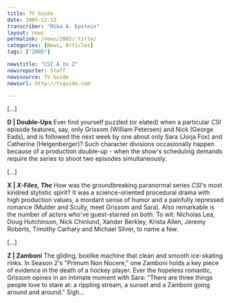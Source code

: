 ```yaml
---
title: TV Guide
date: 2005-12-12
transcriber: "Mika A. Epstein"
layout: news
permalink: /news/2005/:title/
categories: [News, Articles]
tags: ["2005"]

newstitle: "CSI A to Z"
newsreporter: Staff
newssource: TV Guide
newsurl: http://tvguide.com

---
```

[...]

**D | Double-Ups** Ever find yourself puzzled (or elated) when a particular *CSI* episode features, say, only Grissom (William Petersen) and Nick (George Eads), and is followed the next week by one about only Sara (Jorja Fox) and Catherine (Helgenberger)? Such character divisions occasionally happen because of a production double-up - when the show's scheduling demands require the series to shoot two episodes simultaneously.

[...]

**X | *X-Files, The*** How was the groundbreaking paranormal series *CSI*'s most kindred stylistic spirit? It was a science-oriented procedural drama with high production values, a mordant sense of humor and a painfully repressed romance (Mulder and Scully, meet Grissom and Sara). Also remarkable is the number of actors who've guest-starred on both. To wit: Nicholas Lea, Doug Hutchinson, Nick Chinlund, Xander Berkley, Krista Allen, Jeremy Roberts, Timothy Carhary and Michael Silver, to name a few.

[...]

**Z | Zamboni** The gliding, boxlike machine that clean and smooth ice-skating rinks. In Season 2's "Primum Non Nocere," one Zamboni holds a key piece of evidence in the death of a hockey player. Ever the hopeless romantic, Grissom opines in an intimate moment with Sara: "There are three things people love to stare at: a rippling stream, a sunset and a Zamboni going around and around." Sigh...
